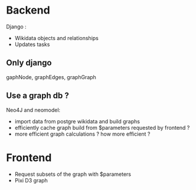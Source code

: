 # Backend

Django :

- Wikidata objects and relationships
- Updates tasks

## Only django

gaphNode, graphEdges, graphGraph

## Use a graph db ?

Neo4J and neomodel:

- import data from postgre wikidata and build graphs
- efficiently cache graph build from $parameters requested by frontend ?
- more efficient graph calculations ? how more efficient ?

# Frontend

- Request subsets of the graph with $parameters
- Pixi D3 graph
